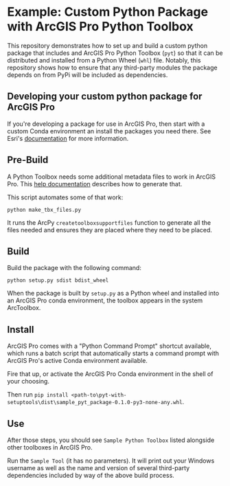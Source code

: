 # Example: Custom Python Package with ArcGIS Pro Python Toolbox

This repository demonstrates how to set up and build a custom python package that includes and ArcGIS Pro Python Toolbox (`pyt`) so that it can be distributed and installed from a Python Wheel (`whl`) file. Notably, this repository shows how to ensure that any third-party modules the package depends on from PyPi will be included as dependencies.

## Developing your custom python package for ArcGIS Pro

If you're developing a package for use in ArcGIS Pro, then start with a custom Conda environment an install the packages you need there. See Esri's [documentation](https://pro.arcgis.com/en/pro-app/latest/arcpy/get-started/what-is-conda.htm) for more information.


## Pre-Build

A Python Toolbox needs some additional metadata files to work in ArcGIS Pro. This [help documentation](https://pro.arcgis.com/en/pro-app/latest/arcpy/geoprocessing_and_python/extending-geoprocessing-through-python-modules.htm) describes how to generate that.

This script automates some of that work:

`python make_tbx_files.py`

It runs the ArcPy `createtoolboxsupportfiles` function to generate all the files needed and ensures they are placed where they need to be placed. 

## Build

Build the package with the following command:

`python setup.py sdist bdist_wheel`

When the package is built by `setup.py` as a Python wheel and installed into an ArcGIS Pro conda environment, the toolbox appears in the system ArcToolbox.

## Install

ArcGIS Pro comes with a "Python Command Prompt" shortcut available, which runs a batch script that automatically starts a command prompt with ArcGIS Pro's active Conda environment available.

Fire that up, or activate the ArcGIS Pro Conda environment in the shell of your choosing.

Then run `pip install <path-to\pyt-with-setuptools\dist\sample_pyt_package-0.1.0-py3-none-any.whl`.

## Use

After those steps, you should see `Sample Python Toolbox` listed alongside other toolboxes in ArcGIS Pro.

Run the `Sample Tool` (it has no parameters). It will print out your Windows username as well as the name and version of several third-party dependencies included by way of the above build process.